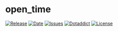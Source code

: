 # open_time

[![Release](https://img.shields.io/github/v/release/franck-paul/open_time)](https://github.com/franck-paul/open_time/releases)
[![Date](https://img.shields.io/github/release-date/franck-paul/open_time)](https://github.com/franck-paul/open_time/releases)
[![Issues](https://img.shields.io/github/issues/franck-paul/open_time)](https://github.com/franck-paul/open_time/issues)
[![Dotaddict](https://img.shields.io/badge/dotaddict-official-green.svg)](https://themes.dotaddict.org/dc2/details/open_time)
[![License](https://img.shields.io/github/license/franck-paul/open_time)](https://github.com/franck-paul/open_time/blob/master/LICENSE)

